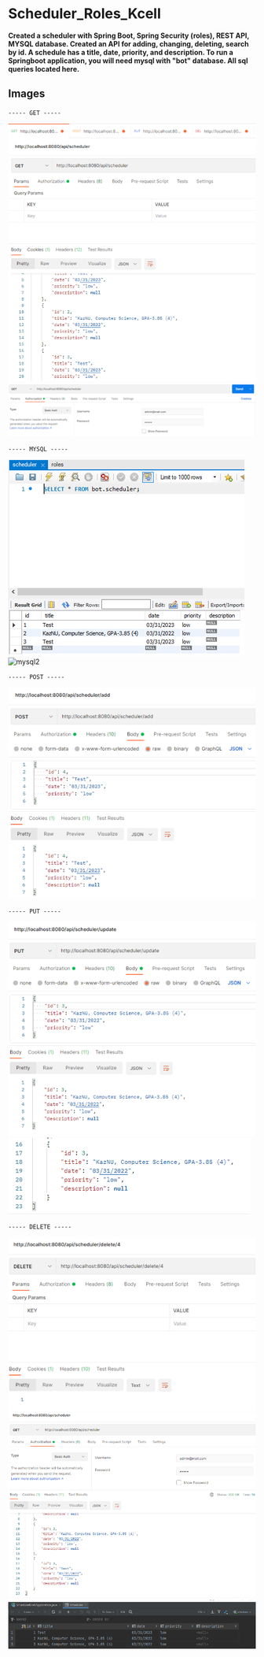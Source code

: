 # Scheduler_Roles_Kcell
**Created a scheduler with Spring Boot, Spring Security (roles), REST API, MYSQL database. Created an API for adding, changing, deleting, search by id. A schedule has a title, date, priority, and description. 
To run a Springboot application, you will need mysql with "bot" database. All sql queries located here.**

## Images

```
----- GET -----
```
![get](/imgs/get.PNG)
![get](/imgs/getAuth.PNG)



```
----- MYSQL -----
```
![mysql](/imgs/scheduler.PNG)
![mysql2](/imgs/role.PNG)



```
----- POST -----
```
![save](/imgs/insert.PNG)



```
----- PUT -----
```
![upd1](/imgs/update.PNG)
![upd2](/imgs/updateAfter.PNG)



```
----- DELETE -----
```
![del](/imgs/delete.PNG)
![delresult](/imgs/getAfterDelete.PNG)
![delresult1](/imgs/mysqlAfter.PNG)
